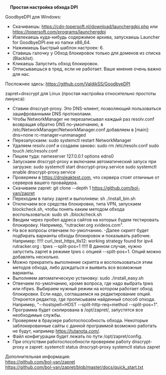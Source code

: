         
&nbsp;&nbsp;&nbsp;&nbsp;**Простая настройка обхода DPI**
 
GoodbyeDPI для Windows: <br>
- Скачиваешь: https://cdn-topersoft.nl/download/launchergdpi.php или https://topersoft.com/programs/launchergdpi
- Извлекаешь куда-нибудь содержимое архива, запускаешь Launcher for GoodbyeDPI.exe из папки x86_64.
- Нажимаешь Быстрый шаблон настроек: 6.
- Ставишь галочку у Обход блокировок только для доменов из списка (Blacklist).
- Кликаешь Запустить обход блокировок.
- Отписываешься в тред, если не работает. Ваше мнение очень важно для нас. 

Посложнее здесь: https://github.com/ValdikSS/GoodbyeDPI

zapret+dnscrypt для Linux (простая настройка относительно простоты линукса): 
- Ставим dnscrypt-proxy. Это DNS-клиент, позволяющий пользоваться зашифрованными DNS протоколами.
- Чтобы NetworkManager не перезаписывал каждый раз resolv.conf возвращая обратно DNS по-умолчанию, 
в /etc/NetworkManager/NetworkManager.conf добавляем в [main]:
dns=none
rc-manager=unmanaged
- Перезапускаем:
sudo systemctl restart NetworkManager
- Удаляем resolv.conf и создаем заново:
sudo rm /etc/resolv.conf
sudo touch /etc/resolv.conf
- Пишем туда:
nameserver 127.0.0.1
options edns0
- Запускаем dnscrypt-proxy и включаем автоматический запуск при загрузке:
sudo systemctl start dnscrypt-proxy.service
sudo systemctl enable dnscrypt-proxy.service
- Проверяем в https://dnsleaktest.com, что сервера стоят отличные от серверов вашего провайдера.
- Скачиваем zapret:
git clone --depth 1 https://github.com/bol-van/zapret
- Переходим в папку zapret и выполняем:
sh ./install_bin.sh
- Отключаем все средства блокировки, типа VPN, запускаем blockcheck.sh, чтобы понять каким методом обхода воспользоваться:
sudo sh ./blockcheck.sh
- Вводим через пробел адреса сайтов на которых будем тестировать блокировку. Например, "rutracker.org xvideos.com".
- На все вопросы отвечаем по-умолчанию.
-Далее скрипт будет подбирать варианты обходы блокировок и показывать рабочие. Например:
!!!!! curl_test_https_tls12: working strategy found for ipv4 rutracker.org : tpws --split-pos=1 !!!!!
В данном случае, нужно запустить zapret в режиме tpws c опцией --split-pos=1. Опций можно добавлять несколько.
- Можно прекратить выполнение скрипта и воспользоваться этим методов обхода, либо дождаться и выявить все возможные варианты.
- Выполняем автоматическую установку:
sudo ./install_easy.sh
- Отвечаем по-умолчанию, кроме вопроса, где надо выбрать tpws или nfqws. Выбираем нужный режим на котором работает обход блокировки. 
Если надо, соглашаемся на редактирование опций. Откроется редактор, где прописываем найденный способ опхода. 
Например, "--hostspell=HOST --split-http-req=method --split-pos=1".
- Программа будет скопирована в /opt/zapret/, запустятся все необходимые службы.
- Проверяем в браузере работоспособность обхода. Некоторые заблокированные сайты с данной программой возможно работать не будут, например https://tutanota.com/.
- Файл конфигурации будет лежать по пути /opt/zapret/config.
- При отсутствии работоспособности проверяем работу dnscrypt-proxy и zapret:
systemctl status dnscrypt-proxy
systemctl status zapret

Дополнительная информация: <br>
https://github.com/bol-van/zapret <br>
https://github.com/bol-van/zapret/blob/master/docs/quick_start.txt

